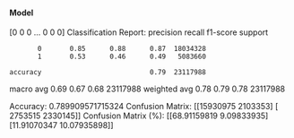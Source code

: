 #### Model
[0 0 0 ... 0 0 0]
Classification Report:
              precision    recall  f1-score   support

           0       0.85      0.88      0.87  18034328
           1       0.53      0.46      0.49   5083660

    accuracy                           0.79  23117988
   macro avg       0.69      0.67      0.68  23117988
weighted avg       0.78      0.79      0.78  23117988

Accuracy: 0.789909571715324
Confusion Matrix:
[[15930975  2103353]
 [ 2753515  2330145]]
Confusion Matrix (%):
[[68.91159819  9.09833935]
 [11.91070347 10.07935898]]
